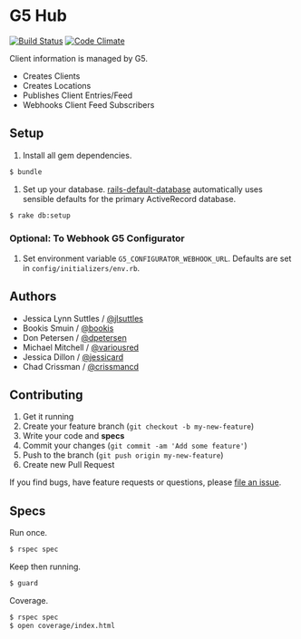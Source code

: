 # G5 Hub

[![Build Status](https://travis-ci.org/G5/g5-hub.png?branch=master)](https://travis-ci.org/G5/g5-hub)
[![Code Climate](https://codeclimate.com/repos/5310f787695680105d0004fd/badges/81beec1c8fb005c9521c/gpa.png)](https://codeclimate.com/repos/5310f787695680105d0004fd/feed)

Client information is managed by G5.

* Creates Clients
* Creates Locations
* Publishes Client Entries/Feed
* Webhooks Client Feed Subscribers

## Setup

1. Install all gem dependencies.
```bash
$ bundle
```

1. Set up your database.
[rails-default-database](https://github.com/tpope/rails-default-database)
automatically uses sensible defaults for the primary ActiveRecord database.
```bash
$ rake db:setup
```

### Optional: To Webhook G5 Configurator

1. Set environment variable `G5_CONFIGURATOR_WEBHOOK_URL`.
Defaults are set in `config/initializers/env.rb`.


## Authors

* Jessica Lynn Suttles / [@jlsuttles](https://github.com/jlsuttles)
* Bookis Smuin / [@bookis](https://github.com/bookis)
* Don Petersen / [@dpetersen](https://github.com/dpetersen)
* Michael Mitchell / [@variousred](https://github.com/variousred)
* Jessica Dillon / [@jessicard](https://github.com/jessicard)
* Chad Crissman / [@crissmancd](https://github.com/crissmancd)


## Contributing

1. Get it running
1. Create your feature branch (`git checkout -b my-new-feature`)
1. Write your code and **specs**
1. Commit your changes (`git commit -am 'Add some feature'`)
1. Push to the branch (`git push origin my-new-feature`)
1. Create new Pull Request

If you find bugs, have feature requests or questions, please
[file an issue](https://github.com/G5/g5-hub/issues).


## Specs

Run once.
```bash
$ rspec spec
```

Keep then running.
```bash
$ guard
```

Coverage.
```bash
$ rspec spec
$ open coverage/index.html
```
